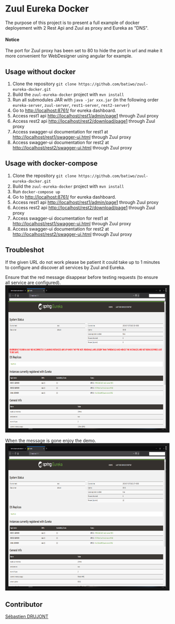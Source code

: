 # Zuul Eureka Docker

The purpose of this project is to present a full example of docker deployement with 2 Rest Api and Zuul as proxy and Eureka as "DNS".

#### Notice
The port for Zuul proxy has been set to 80 to hide the port in url and make it more convenient for WebDesigner using angular for example.

## Usage without docker
1. Clone the repository `git clone https://github.com/batiwo/zuul-eureka-docker.git` 
2. Build the `zuul-eureka-docker` project with `mvn install`
3. Run all submodules JAR with `java -jar xxx.jar` (in the following order `eureka-server`, `zuul-server`, `rest1-server`, `rest2-server`)
4. Go to [http://localhost:8761/](http://localhost:8761/) for eureka dashboard.
5. Access rest1 api [http://localhost/rest1/admin/page1](http://localhost/rest1/admin/page1) through Zuul proxy
6. Access rest2 api [http://localhost/rest2/download/page1](http://localhost/rest2/download/page1) through Zuul proxy
7. Access swagger-ui documentation for rest1 at [http://localhost/rest1/swagger-ui.html](http://localhost/rest1/swagger-ui.html) through Zuul proxy
8. Access swagger-ui documentation for rest2 at [http://localhost/rest2/swagger-ui.html](http://localhost/rest2/swagger-ui.html) through Zuul proxy


## Usage with docker-compose
1. Clone the repository `git clone https://github.com/batiwo/zuul-eureka-docker.git` 
2. Build the `zuul-eureka-docker` project with `mvn install`
3. Run `docker-compose up`
4. Go to [http://localhost:8761/](http://localhost:8761/) for eureka dashboard.
5. Access rest1 api [http://localhost/rest1/admin/page1](http://localhost/rest1/admin/page1) through Zuul proxy
6. Access rest2 api [http://localhost/rest2/download/page1](http://localhost/rest2/download/page1) through Zuul proxy
7. Access swagger-ui documentation for rest1 at [http://localhost/rest1/swagger-ui.html](http://localhost/rest1/swagger-ui.html) through Zuul proxy
8. Access swagger-ui documentation for rest2 at [http://localhost/rest2/swagger-ui.html](http://localhost/rest2/swagger-ui.html) through Zuul proxy

## Troubleshot
If the given URL do not work please be patient it could take up to 1 minutes to configure and discover all services by Zuul and Eureka.

Ensure that the red message disappear before testing requests (to ensure all service are configured).
<img src=eureka-dashboard-wait.png alt="Screenshot wait for Zuul/Eureka" width="700" height="450" border="10"/>

When the message is gone enjoy the demo. 
<img src=eureka-dashboard-ready.png alt="Screenshot demo ready" width="700" height="450" border="10"/>

## Contributor
[Sébastien DRUJONT](https://github.com/batiwo)
